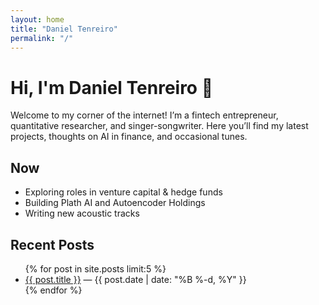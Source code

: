 ```yaml
---
layout: home
title: "Daniel Tenreiro"
permalink: "/"
---
```


# Hi, I'm Daniel Tenreiro 👋

Welcome to my corner of the internet! I’m a fintech entrepreneur, quantitative researcher, and singer-songwriter. Here you’ll find my latest projects, thoughts on AI in finance, and occasional tunes.

## Now

<ul>
  <li>Exploring roles in venture capital & hedge funds</li>
  <li>Building Plath AI and Autoencoder Holdings</li>
  <li>Writing new acoustic tracks</li>
</ul>

## Recent Posts

<ul>
  {% for post in site.posts limit:5 %}
    <li><a href="{{ post.url }}">{{ post.title }}</a> &mdash; {{ post.date | date: "%B %-d, %Y" }}</li>
  {% endfor %}
</ul>
